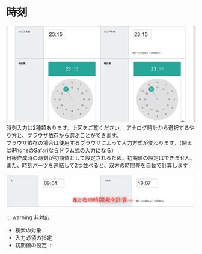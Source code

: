 # 時刻
![時刻パーツ](./template/time.gif)
時刻入力は2種類あります。上図をご覧ください。
アナログ時計から選択するやり方と、ブラウザ依存から選ぶことができます。  
ブラウザ依存の場合は使用するブラウザによって入力方式が変わります。（例えばiPhoneのSafariならドラム式の入力になる）  
日報作成時の時刻が初期値として設定されるため、初期値の設定はできません。また、時刻パーツを連結して2つ並べると、双方の時間差を自動で計算します

![時刻パーツの時間差計算機能](./template/time2.png)

::: warning 非対応
- 検索の対象
- 入力必須の指定
- 初期値の設定
:::